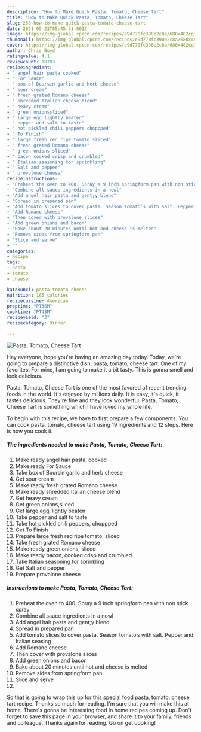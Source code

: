 ```yaml
---
description: "How to Make Quick Pasta, Tomato, Cheese Tart"
title: "How to Make Quick Pasta, Tomato, Cheese Tart"
slug: 258-how-to-make-quick-pasta-tomato-cheese-tart
date: 2021-05-23T05:45:31.001Z
image: https://img-global.cpcdn.com/recipes/e9d770fc390e2c8a/680x482cq70/pasta-tomato-cheese-tart-recipe-main-photo.jpg
thumbnail: https://img-global.cpcdn.com/recipes/e9d770fc390e2c8a/680x482cq70/pasta-tomato-cheese-tart-recipe-main-photo.jpg
cover: https://img-global.cpcdn.com/recipes/e9d770fc390e2c8a/680x482cq70/pasta-tomato-cheese-tart-recipe-main-photo.jpg
author: Chris Boyd
ratingvalue: 4.1
reviewcount: 18783
recipeingredient:
- " angel hair pasta cooked"
- " For Sauce"
- " box of Boursin garlic and herb cheese"
- " sour cream"
- " fresh grated Romano cheese"
- " shredded Italian cheese blend"
- " heavy cream"
- " green onionssliced"
- " large egg lightly beaten"
- " pepper and salt to taste"
- " hot pickled chili peppers choppped"
- " To Finish"
- " large fresh red ripe tomato sliced"
- " fresh grated Romano cheese"
- " green onions sliced"
- " bacon cooked crisp and crumbled"
- " Italian seasoning for sprinkling"
- " Salt and pepper"
- " provolone cheese"
recipeinstructions:
- "Preheat the oven to 400. Spray a 9 inch springform pan with non stick spray"
- "Combine all sauce ingredients in a nowl"
- "Add angel hair pasta and gent;y blend"
- "Spread in prepared pan"
- "Add tomato slices to cover pasta. Season tomato’s with salt. Pepper and Italian seasing"
- "Add Romano cheese"
- "Then cover with provalone slices"
- "Add green onions and bacon"
- "Bake about 20 minutes until hot and cheese is melted"
- "Remove sides from springform pan"
- "Slice and serve"
- ""
categories:
- Recipe
tags:
- pasta
- tomato
- cheese

katakunci: pasta tomato cheese 
nutrition: 165 calories
recipecuisine: American
preptime: "PT36M"
cooktime: "PT43M"
recipeyield: "3"
recipecategory: Dinner

---
```



![Pasta, Tomato, Cheese Tart](https://img-global.cpcdn.com/recipes/e9d770fc390e2c8a/680x482cq70/pasta-tomato-cheese-tart-recipe-main-photo.jpg)

Hey everyone, hope you're having an amazing day today. Today, we're going to prepare a distinctive dish, pasta, tomato, cheese tart. One of my favorites. For mine, I am going to make it a bit tasty. This is gonna smell and look delicious.

Pasta, Tomato, Cheese Tart is one of the most favored of recent trending foods in the world. It's enjoyed by millions daily. It is easy, it's quick, it tastes delicious. They're fine and they look wonderful. Pasta, Tomato, Cheese Tart is something which I have loved my whole life.




To begin with this recipe, we have to first prepare a few components. You can cook pasta, tomato, cheese tart using 19 ingredients and 12 steps. Here is how you cook it.

<!--inarticleads1-->

##### The ingredients needed to make Pasta, Tomato, Cheese Tart:

1. Make ready  angel hair pasta, cooked
1. Make ready  For Sauce
1. Take  box of Boursin garlic and herb cheese
1. Get  sour cream
1. Make ready  fresh grated Romano cheese
1. Make ready  shredded Italian cheese blend
1. Get  heavy cream
1. Get  green onions,sliced
1. Get  large egg, lightly beaten
1. Take  pepper and salt to taste
1. Take  hot pickled chili peppers, choppped
1. Get  To Finish
1. Prepare  large fresh red ripe tomato, sliced
1. Take  fresh grated Romano cheese
1. Make ready  green onions, sliced
1. Make ready  bacon, cooked crisp and crumbled
1. Take  Italian seasoning for sprinkling
1. Get  Salt and pepper
1. Prepare  provolone cheese




<!--inarticleads2-->

##### Instructions to make Pasta, Tomato, Cheese Tart:

1. Preheat the oven to 400. Spray a 9 inch springform pan with non stick spray
1. Combine all sauce ingredients in a nowl
1. Add angel hair pasta and gent;y blend
1. Spread in prepared pan
1. Add tomato slices to cover pasta. Season tomato’s with salt. Pepper and Italian seasing
1. Add Romano cheese
1. Then cover with provalone slices
1. Add green onions and bacon
1. Bake about 20 minutes until hot and cheese is melted
1. Remove sides from springform pan
1. Slice and serve
1. 




So that is going to wrap this up for this special food pasta, tomato, cheese tart recipe. Thanks so much for reading. I'm sure that you will make this at home. There's gonna be interesting food in home recipes coming up. Don't forget to save this page in your browser, and share it to your family, friends and colleague. Thanks again for reading. Go on get cooking!
